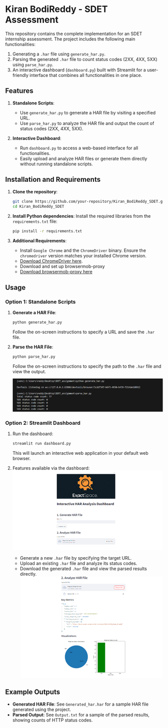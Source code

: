 # Kiran BodiReddy - SDET Assessment

This repository contains the complete implementation for an SDET internship assessment. The project includes the following main functionalities:

1. Generating a `.har` file using `generate_har.py`.
2. Parsing the generated `.har` file to count status codes (2XX, 4XX, 5XX) using `parse_har.py`.
3. An interactive dashboard (`dashboard.py`) built with Streamlit for a user-friendly interface that combines all functionalities in one place.



## Features

1. **Standalone Scripts**:
    - Use `generate_har.py` to generate a HAR file by visiting a specified URL.
    - Use `parse_har.py` to analyze the HAR file and output the count of status codes (2XX, 4XX, 5XX).

2. **Interactive Dashboard**:
    - Run `dashboard.py` to access a web-based interface for all functionalities.
    - Easily upload and analyze HAR files or generate them directly without running standalone scripts.

## Installation and Requirements

1. **Clone the repository**:
    ```bash
    git clone https://github.com/your-repository/Kiran_BodiReddy_SDET.git
    cd Kiran_BodiReddy_SDET
    ```

2. **Install Python dependencies**:
    Install the required libraries from the `requirements.txt` file:
    ```bash
    pip install -r requirements.txt
    ```

3. **Additional Requirements**:
    - Install `Google Chrome` and the `ChromeDriver` binary. Ensure the `chromedriver` version matches your installed Chrome version.
    - [Download ChromeDriver here](https://chromedriver.chromium.org/downloads).
    - Download and set up browsermob-proxy 
    - [Download browsermob-proxy here](https://github.com/lightbody/browsermob-proxy/releases)

## Usage

### Option 1: Standalone Scripts

1. **Generate a HAR File**:
    ```bash
    python generate_har.py
    ```
    Follow the on-screen instructions to specify a URL and save the `.har` file.

2. **Parse the HAR File**:
    ```bash
    python parse_har.py
    ```
    Follow the on-screen instructions to specify the path to the `.har` file and view the output.

   ![Standalone](https://github.com/LXXPK/ExactSpace_SDET/blob/main/Standalone.png?raw=true)

### Option 2: Streamlit Dashboard

1. Run the dashboard:
    ```bash
    streamlit run dashboard.py
    ```
    This will launch an interactive web application in your default web browser.

2. Features available via the dashboard:
      ![Interface](https://github.com/LXXPK/ExactSpace_SDET/blob/main/Initial_Page.png?raw=true)
    - Generate a new `.har` file by specifying the target URL.
    - Upload an existing `.har` file and analyze its status codes.
    - Download the generated `.har` file and view the parsed results directly.
    ![Output](https://github.com/LXXPK/ExactSpace_SDET/blob/main/Output.png?raw=true)

## Example Outputs

- **Generated HAR File**: See `Generated_har.har` for a sample HAR file generated using the project.
- **Parsed Output**: See `Output.txt` for a sample of the parsed results, showing counts of HTTP status codes.


